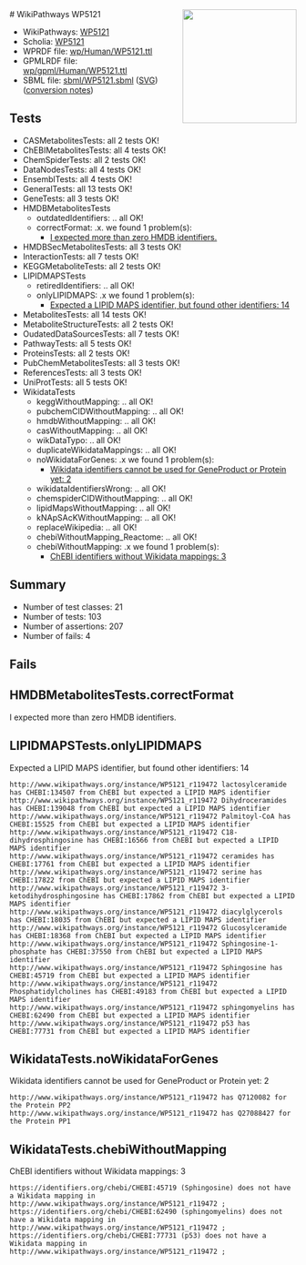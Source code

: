 <img style="float: right; width: 200px" src="../logo.png" />
# WikiPathways WP5121

* WikiPathways: [WP5121](https://identifiers.org/wikipathways:WP5121)
* Scholia: [WP5121](https://scholia.toolforge.org/wikipathways/WP5121)
* WPRDF file: [wp/Human/WP5121.ttl](../wp/Human/WP5121.ttl)
* GPMLRDF file: [wp/gpml/Human/WP5121.ttl](../wp/gpml/Human/WP5121.ttl)
* SBML file: [sbml/WP5121.sbml](../sbml/WP5121.sbml) ([SVG](../sbml/WP5121.svg)) ([conversion notes](../sbml/WP5121.txt))

## Tests
* CASMetabolitesTests: all 2 tests OK!
* ChEBIMetabolitesTests: all 4 tests OK!
* ChemSpiderTests: all 2 tests OK!
* DataNodesTests: all 4 tests OK!
* EnsemblTests: all 4 tests OK!
* GeneralTests: all 13 tests OK!
* GeneTests: all 3 tests OK!
* HMDBMetabolitesTests
    * outdatedIdentifiers: .. all OK!
    * correctFormat: .x. we found 1 problem(s):
        * [I expected more than zero HMDB identifiers.](#ad154c1e)
* HMDBSecMetabolitesTests: all 3 tests OK!
* InteractionTests: all 7 tests OK!
* KEGGMetaboliteTests: all 2 tests OK!
* LIPIDMAPSTests
    * retiredIdentifiers: .. all OK!
    * onlyLIPIDMAPS: .x we found 1 problem(s):
        * [Expected a LIPID MAPS identifier, but found other identifiers: 14](#d0bfb67c)
* MetabolitesTests: all 14 tests OK!
* MetaboliteStructureTests: all 2 tests OK!
* OudatedDataSourcesTests: all 7 tests OK!
* PathwayTests: all 5 tests OK!
* ProteinsTests: all 2 tests OK!
* PubChemMetabolitesTests: all 3 tests OK!
* ReferencesTests: all 3 tests OK!
* UniProtTests: all 5 tests OK!
* WikidataTests
    * keggWithoutMapping: .. all OK!
    * pubchemCIDWithoutMapping: .. all OK!
    * hmdbWithoutMapping: .. all OK!
    * casWithoutMapping: .. all OK!
    * wikDataTypo: .. all OK!
    * duplicateWikidataMappings: .. all OK!
    * noWikidataForGenes: .x we found 1 problem(s):
        * [Wikidata identifiers cannot be used for GeneProduct or Protein yet: 2](#30bb9a03)
    * wikidataIdentifiersWrong: .. all OK!
    * chemspiderCIDWithoutMapping: .. all OK!
    * lipidMapsWithoutMapping: .. all OK!
    * kNApSAcKWithoutMapping: .. all OK!
    * replaceWikipedia: .. all OK!
    * chebiWithoutMapping_Reactome: .. all OK!
    * chebiWithoutMapping: .x we found 1 problem(s):
        * [ChEBI identifiers without Wikidata mappings: 3](#a8d554cf)


## Summary

* Number of test classes: 21
* Number of tests: 103
* Number of assertions: 207
* Number of fails: 4

## Fails

<a name="ad154c1e" />

## HMDBMetabolitesTests.correctFormat

I expected more than zero HMDB identifiers.
<a name="d0bfb67c" />

## LIPIDMAPSTests.onlyLIPIDMAPS

Expected a LIPID MAPS identifier, but found other identifiers: 14
```
http://www.wikipathways.org/instance/WP5121_r119472 lactosylceramide has CHEBI:134507 from ChEBI but expected a LIPID MAPS identifier
http://www.wikipathways.org/instance/WP5121_r119472 Dihydroceramides has CHEBI:139048 from ChEBI but expected a LIPID MAPS identifier
http://www.wikipathways.org/instance/WP5121_r119472 Palmitoyl-CoA has CHEBI:15525 from ChEBI but expected a LIPID MAPS identifier
http://www.wikipathways.org/instance/WP5121_r119472 C18-dihydrosphingosine has CHEBI:16566 from ChEBI but expected a LIPID MAPS identifier
http://www.wikipathways.org/instance/WP5121_r119472 ceramides has CHEBI:17761 from ChEBI but expected a LIPID MAPS identifier
http://www.wikipathways.org/instance/WP5121_r119472 serine has CHEBI:17822 from ChEBI but expected a LIPID MAPS identifier
http://www.wikipathways.org/instance/WP5121_r119472 3-ketodihydrosphingosine has CHEBI:17862 from ChEBI but expected a LIPID MAPS identifier
http://www.wikipathways.org/instance/WP5121_r119472 diacylglycerols has CHEBI:18035 from ChEBI but expected a LIPID MAPS identifier
http://www.wikipathways.org/instance/WP5121_r119472 Glucosylceramide has CHEBI:18368 from ChEBI but expected a LIPID MAPS identifier
http://www.wikipathways.org/instance/WP5121_r119472 Sphingosine-1-phosphate has CHEBI:37550 from ChEBI but expected a LIPID MAPS identifier
http://www.wikipathways.org/instance/WP5121_r119472 Sphingosine has CHEBI:45719 from ChEBI but expected a LIPID MAPS identifier
http://www.wikipathways.org/instance/WP5121_r119472 Phosphatidylcholines has CHEBI:49183 from ChEBI but expected a LIPID MAPS identifier
http://www.wikipathways.org/instance/WP5121_r119472 sphingomyelins has CHEBI:62490 from ChEBI but expected a LIPID MAPS identifier
http://www.wikipathways.org/instance/WP5121_r119472 p53 has CHEBI:77731 from ChEBI but expected a LIPID MAPS identifier
```

<a name="30bb9a03" />

## WikidataTests.noWikidataForGenes

Wikidata identifiers cannot be used for GeneProduct or Protein yet: 2
```
http://www.wikipathways.org/instance/WP5121_r119472 has Q7120082 for the Protein PP2
http://www.wikipathways.org/instance/WP5121_r119472 has Q27088427 for the Protein PP1
```

<a name="a8d554cf" />

## WikidataTests.chebiWithoutMapping

ChEBI identifiers without Wikidata mappings: 3
```
https://identifiers.org/chebi/CHEBI:45719 (Sphingosine) does not have a Wikidata mapping in http://www.wikipathways.org/instance/WP5121_r119472 ; 
https://identifiers.org/chebi/CHEBI:62490 (sphingomyelins) does not have a Wikidata mapping in http://www.wikipathways.org/instance/WP5121_r119472 ; 
https://identifiers.org/chebi/CHEBI:77731 (p53) does not have a Wikidata mapping in http://www.wikipathways.org/instance/WP5121_r119472 ; 
```


